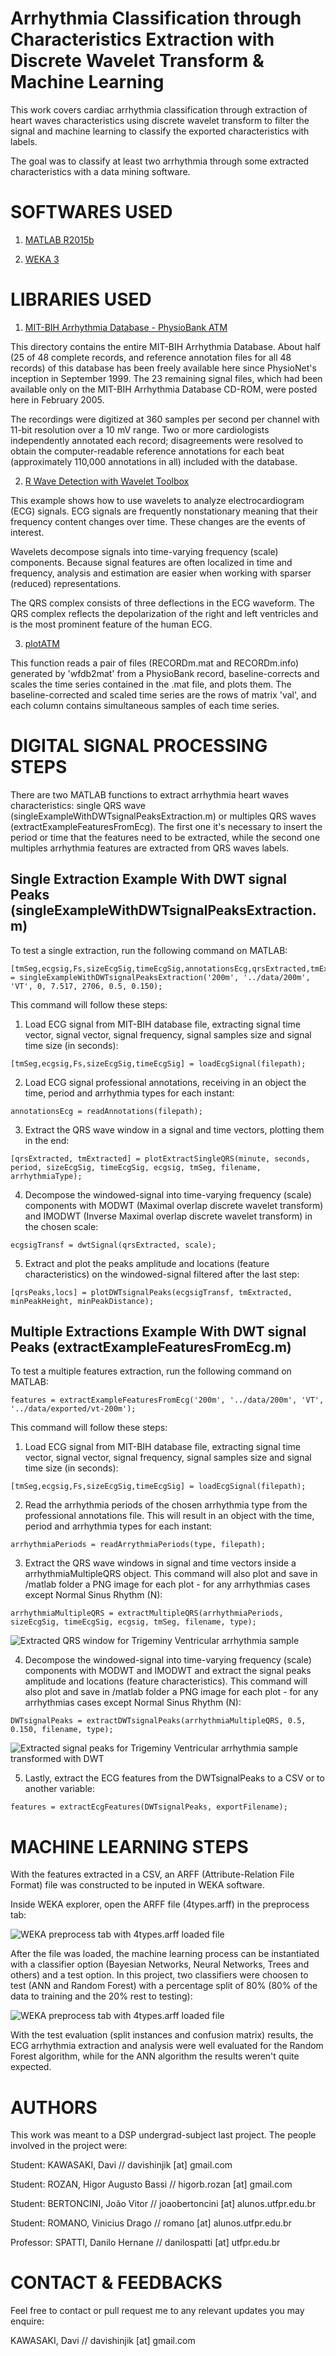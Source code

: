 # Arrhythmia Classification through Characteristics Extraction with Discrete Wavelet Transform & Machine Learning

This work covers cardiac arrhythmia classification through extraction of heart waves characteristics using discrete wavelet transform to filter the signal and machine learning to classify the exported characteristics with labels.

The goal was to classify at least two arrhythmia through some extracted characteristics with a data mining software.

# SOFTWARES USED

1) [MATLAB R2015b](https://www.mathworks.com/products/new_products/release2015b.html)

2) [WEKA 3](http://www.cs.waikato.ac.nz/ml/weka/documentation.html)

# LIBRARIES USED

1) [MIT-BIH Arrhythmia Database - PhysioBank ATM](https://physionet.org/cgi-bin/atm/ATM)

This directory contains the entire MIT-BIH Arrhythmia Database. About half (25 of 48 complete records, and reference annotation files for all 48 records) of this database has been freely available here since PhysioNet's inception in September 1999. The 23 remaining signal files, which had been available only on the MIT-BIH Arrhythmia Database CD-ROM, were posted here in February 2005.

The recordings were digitized at 360 samples per second per channel with 11-bit resolution over a 10 mV range. Two or more cardiologists independently annotated each record; disagreements were resolved to obtain the computer-readable reference annotations for each beat (approximately 110,000 annotations in all) included with the database.

2) [R Wave Detection with Wavelet Toolbox](https://www.mathworks.com/examples/wavelet/mw/wavelet-ex77408607-r-wave-detection-in-the-ecg)

This example shows how to use wavelets to analyze electrocardiogram (ECG) signals. ECG signals are frequently nonstationary meaning that their frequency content changes over time. These changes are the events of interest.

Wavelets decompose signals into time-varying frequency (scale) components. Because signal features are often localized in time and frequency, analysis and estimation are easier when working with sparser (reduced) representations.

The QRS complex consists of three deflections in the ECG waveform. The QRS complex reflects the depolarization of the right and left ventricles and is the most prominent feature of the human ECG.

3) [plotATM](https://physionet.org/physiotools/matlab/plotATM.m)

This function reads a pair of files (RECORDm.mat and RECORDm.info) generated by 'wfdb2mat' from a PhysioBank record, baseline-corrects and scales the time series contained in the .mat file, and plots them.  The baseline-corrected and scaled time series are the rows of matrix 'val', and each column contains simultaneous samples of each time series.

# DIGITAL SIGNAL PROCESSING STEPS

There are two MATLAB functions to extract arrhythmia heart waves characteristics: single QRS wave (singleExampleWithDWTsignalPeaksExtraction.m) or multiples QRS waves (extractExampleFeaturesFromEcg). The first one it's necessary to insert the period or time that the features need to be extracted, while the second one multiples arrhythmia features are extracted from QRS waves labels.

## Single Extraction Example With DWT signal Peaks (singleExampleWithDWTsignalPeaksExtraction.m)

To test a single extraction, run the following command on MATLAB:

```
[tmSeg,ecgsig,Fs,sizeEcgSig,timeEcgSig,annotationsEcg,qrsExtracted,tmExtracted,ecgsigTransf,qrsPeaks,locs] = singleExampleWithDWTsignalPeaksExtraction('200m', '../data/200m', 'VT', 0, 7.517, 2706, 0.5, 0.150);
```
This command will follow these steps:

1) Load ECG signal from MIT-BIH database file, extracting signal time vector, signal vector, signal frequency, signal samples size and signal time size (in seconds):

```
[tmSeg,ecgsig,Fs,sizeEcgSig,timeEcgSig] = loadEcgSignal(filepath);
```

2) Load ECG signal professional annotations, receiving in an object the time, period and arrhythmia types for each instant:

```
annotationsEcg = readAnnotations(filepath);
```

3) Extract the QRS wave window in a signal and time vectors, plotting them in the end:

```
[qrsExtracted, tmExtracted] = plotExtractSingleQRS(minute, seconds, period, sizeEcgSig, timeEcgSig, ecgsig, tmSeg, filename, arrhythmiaType);
```

4) Decompose the windowed-signal into time-varying frequency (scale) components with MODWT (Maximal overlap discrete wavelet transform) and IMODWT (Inverse Maximal overlap discrete wavelet transform) in the chosen scale:

```
ecgsigTransf = dwtSignal(qrsExtracted, scale);
```

5) Extract and plot the peaks amplitude and locations (feature characteristics) on the windowed-signal filtered after the last step:

```
[qrsPeaks,locs] = plotDWTsignalPeaks(ecgsigTransf, tmExtracted, minPeakHeight, minPeakDistance);
```

## Multiple Extractions Example With DWT signal Peaks (extractExampleFeaturesFromEcg.m)

To test a multiple features extraction, run the following command on MATLAB:

```
features = extractExampleFeaturesFromEcg('200m', '../data/200m', 'VT', '../data/exported/vt-200m');
```
This command will follow these steps:

1) Load ECG signal from MIT-BIH database file, extracting signal time vector, signal vector, signal frequency, signal samples size and signal time size (in seconds):

```
[tmSeg,ecgsig,Fs,sizeEcgSig,timeEcgSig] = loadEcgSignal(filepath);
```

2) Read the arrhythmia periods of the chosen arrhythmia type from the professional annotations file. This will result in an object with the time, period and arrhythmia types for each instant:

```
arrhythmiaPeriods = readArrythmiaPeriods(type, filepath);
```

3) Extract the QRS wave windows in signal and time vectors inside a arrhythmiaMultipleQRS object. This command will also plot and save in /matlab folder a PNG image for each plot - for any arrhythmias cases except Normal Sinus Rhythm (N):

```
arrhythmiaMultipleQRS = extractMultipleQRS(arrhythmiaPeriods, sizeEcgSig, timeEcgSig, ecgsig, tmSeg, filename, type);
```

![Extracted QRS window for Trigeminy Ventricular arrhythmia sample](https://raw.githubusercontent.com/davikawasaki/arrhythmia-ecg-analysis-pds/master/Code/graphs/201m/T-example1-201m.png)

4) Decompose the windowed-signal into time-varying frequency (scale) components with MODWT and IMODWT and extract the signal peaks amplitude and locations (feature characteristics). This command will also plot and save in /matlab folder a PNG image for each plot - for any arrhythmias cases except Normal Sinus Rhythm (N):

```
DWTsignalPeaks = extractDWTsignalPeaks(arrhythmiaMultipleQRS, 0.5, 0.150, filename, type);
```

![Extracted signal peaks for Trigeminy Ventricular arrhythmia sample transformed with DWT](https://raw.githubusercontent.com/davikawasaki/arrhythmia-ecg-analysis-pds/master/Code/graphs/201m/T-peaks1-201m.png)

5) Lastly, extract the ECG features from the DWTsignalPeaks to a CSV or to another variable:

```
features = extractEcgFeatures(DWTsignalPeaks, exportFilename);
```

# MACHINE LEARNING STEPS

With the features extracted in a CSV, an ARFF (Attribute-Relation File Format) file was constructed to be inputed in WEKA software.

Inside WEKA explorer, open the ARFF file (4types.arff) in the preprocess tab:

![WEKA preprocess tab with 4types.arff loaded file](https://raw.githubusercontent.com/davikawasaki/arrhythmia-ecg-analysis-pds/master/Article/final/img/preprocess_4types_file.png)

After the file was loaded, the machine learning process can be instantiated with a classifier option (Bayesian Networks, Neural Networks, Trees and others) and a test option. In this project, two classifiers were choosen to test (ANN and Random Forest) with a percentage split of 80% (80% of the data to training and the 20% rest to testing):

![WEKA preprocess tab with 4types.arff loaded file](https://raw.githubusercontent.com/davikawasaki/arrhythmia-ecg-analysis-pds/master/Article/final/img/process_classifier_test_options.png)

With the test evaluation (split instances and confusion matrix) results, the ECG arrhythmia extraction and analysis were well evaluated for the Random Forest algorithm, while for the ANN algorithm the results weren't quite expected.

# AUTHORS

This work was meant to a DSP undergrad-subject last project. The people involved in the project were:

Student: KAWASAKI, Davi // davishinjik [at] gmail.com

Student: ROZAN, Higor Augusto Bassi // higorb.rozan [at] gmail.com

Student: BERTONCINI, João Vitor // joaobertoncini [at] alunos.utfpr.edu.br

Student: ROMANO, Vinicius Drago // romano [at] alunos.utfpr.edu.br

Professor: SPATTI, Danilo Hernane // danilospatti [at] utfpr.edu.br

# CONTACT & FEEDBACKS

Feel free to contact or pull request me to any relevant updates you may enquire:

KAWASAKI, Davi // davishinjik [at] gmail.com